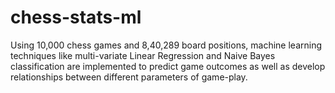 # chess-stats-ml
Using 10,000 chess games and 8,40,289 board positions, machine learning techniques like multi-variate Linear Regression and Naive Bayes classification are implemented to predict game outcomes as well as develop relationships between different parameters of game-play.
